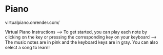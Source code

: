 # Piano
virtualpiano.onrender.com/

Virtual Piano Instructions
--> To get started, you can play each note by clicking on the key or pressing the corresponding key on your keyboard
--> The music notes are in pink and the keyboard keys are in gray. You can also select a song to learn!



